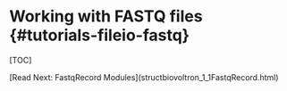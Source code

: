 # Working with FASTQ files {#tutorials-fileio-fastq}

[TOC]

<span class="next_section_button">
[Read Next: FastqRecord Modules](structbiovoltron_1_1FastqRecord.html)
</span>
